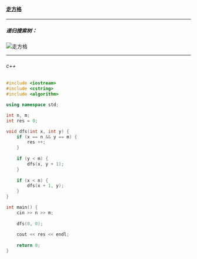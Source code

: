 #### <a href="https://www.acwing.com/problem/content/824/">走方格</a>

--------------------

##### 递归搜索树：

![走方格](C:\Users\冬黎\OneDrive\图片\语法基础课\走方格.png)

----------

###### c++

```c++
#include <iostream>
#include <cstring>
#include <algorithm>

using namespace std;

int n, m;
int res = 0;

void dfs(int x, int y) {
    if (x == n && y == m) {
        res ++;
    }
    
    if (y < m) {
        dfs(x, y + 1);
    }
    
    if (x < n) {
        dfs(x + 1, y);
    }
}

int main() {
    cin >> n >> m;
    
    dfs(0, 0);
    
    cout << res << endl;
    
    return 0;
}
```

